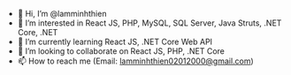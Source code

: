 - 👋 Hi, I’m @lamminhthien
- 👀 I’m interested in React JS, PHP, MySQL, SQL Server, Java Struts, .NET Core, .NET
- 🌱 I’m currently learning React JS, .NET Core Web API
- 💞️ I’m looking to collaborate on React JS, PHP, .NET Core
- 📫 How to reach me (Email: lamminhthien02012000@gmail.com)


